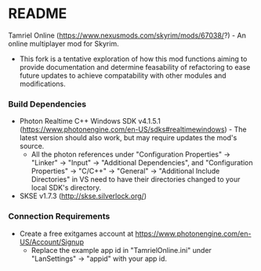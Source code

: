 # README #

Tamriel Online (https://www.nexusmods.com/skyrim/mods/67038/?) - An online multiplayer mod for Skyrim.

* This fork is a tentative exploration of how this mod functions aiming to provide documentation and determine feasability of refactoring to ease future updates to achieve compatability with other modules and modifications.

### Build Dependencies ###

* Photon Realtime C++ Windows SDK v4.1.5.1 (https://www.photonengine.com/en-US/sdks#realtimewindows) - The latest version should also work, but may require updates the mod's source.
	* All the photon references under "Configuration Properties" -> "Linker" -> "Input" -> "Additional Dependencies", and "Configuration Properties" -> "C/C++" -> "General" -> "Additional Include Directories" in VS need to have their directories changed to your local SDK's directory.
* SKSE v1.7.3 (http://skse.silverlock.org/)

### Connection Requirements ###

* Create a free exitgames account at https://www.photonengine.com/en-US/Account/Signup
	* Replace the example app id in "TamrielOnline.ini" under "LanSettings" -> "appid" with your app id.
